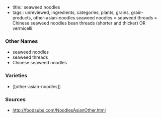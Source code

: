 - title:: seaweed noodles
- tags:: unreviewed, ingredients, categories, plants, grains, grain-products, other-asian-noodles
seaweed noodles = seaweed threads = Chinese seaweed noodles bean threads (shorter and thicker) OR vermicelli

### Other Names

* seaweed noodles
* seaweed threads
* Chinese seaweed noodles

### Varieties

* [[other-asian-noodles]]

### Sources
* http://foodsubs.com/NoodlesAsianOther.html

